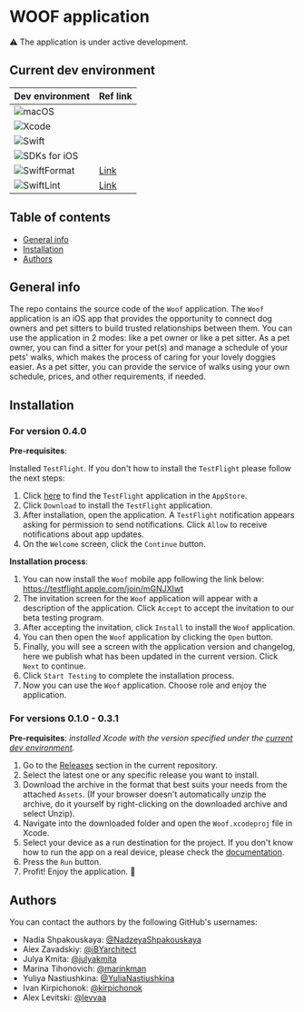 # WOOF application 

⚠️ The application is under active development.

## Current dev environment 

| Dev environment| Ref link |
| --- | -- |
| ![macOS](https://img.shields.io/badge/macOS-13.3+-blue) | | 
| ![Xcode](https://img.shields.io/badge/Xcode-14.3-red) | |
| ![Swift](https://img.shields.io/badge/Swift-5.8-orange) | |
| ![SDKs for iOS](https://img.shields.io/badge/SDKs%20for%20iOS-15%2B-lightgrey) | |
| ![SwiftFormat](https://img.shields.io/badge/SwiftFormat-0.51.7-yellow) | [Link](https://github.com/nicklockwood/SwiftFormat) |
| ![SwiftLint](https://img.shields.io/badge/SwiftLint-0.51.0-green)| [Link](https://github.com/realm/SwiftLint) |

## Table of contents
* [General info](#general-info)
* [Installation](#installation)
* [Authors](#authors)

## General info

The repo contains the source code of the `Woof` application.
The `Woof` application is an iOS app that provides the opportunity to connect dog owners and pet sitters to build trusted relationships between them.
You can use the application in 2 modes: like a pet owner or like a pet sitter.
As a pet owner, you can find a sitter for your pet(s) and manage a schedule of your pets' walks, which makes the process of caring for your lovely doggies easier.
As a pet sitter, you can provide the service of walks using your own schedule, prices, and other requirements, if needed.

## Installation

### For version 0.4.0

**Pre-requisites**:

Installed `TestFlight`. If you don't how to install the `TestFlight` please follow the next steps:
1. Click [here](ttps://apps.apple.com/us/app/testflight/id899247664?mt=8) to find the `TestFlight` application in the `AppStore`.
1. Click `Download` to install the `TestFlight` application.
1. After installation, open the application. A `TestFlight` notification appears asking for permission to send notifications. Click `Allow` to receive notifications about app updates.
1. On the `Welcome` screen, click the `Continue` button. 

**Installation process**:

1. You can now install the `Woof` mobile app following the link below: https://testflight.apple.com/join/mGNJXIwt
1. The invitation screen for the `Woof` application will appear with a description of the application. Click `Accept` to accept the invitation to our beta testing program.
1. After accepting the invitation, click `Install` to install the `Woof` application.
1. You can then open the `Woof` application by clicking the `Open` button.
1. Finally, you will see a screen with the application version and changelog, here we publish what has been updated in the current version. Click `Next` to continue.
1. Click `Start Testing` to complete the installation process.
1. Now you can use the `Woof` application. Choose role and enjoy the application.

### For versions 0.1.0 - 0.3.1

**Pre-requisites**: _installed Xcode with the version specified under the [current dev environment](#current-dev-environment)._

1. Go to the [Releases](https://github.com/ios-course/ironfoudation-team-project/releases) section in the current repository.
1. Select the latest one or any specific release you want to install.
1. Download the archive in the format that best suits your needs from the attached `Assets`.
(If your browser doesn't automatically unzip the archive, do it yourself by right-clicking on the downloaded archive and select Unzip).
1. Navigate into the downloaded folder and open the `Woof.xcodeproj` file in Xcode.
1. Select your device as a run destination for the project. If you don't know how to run the app on a real device, please check the [documentation](https://developer.apple.com/documentation/xcode/running-your-app-in-simulator-or-on-a-device).
1. Press the `Run` button.
1. Profit! Enjoy the application. 🥳

## Authors

You can contact the authors by the following GitHub's usernames:

- Nadia Shpakouskaya: [@NadzeyaShpakouskaya](https://github.com/NadzeyaShpakouskaya)
- Alex Zavadskiy: [@iBYarchitect](https://github.com/iBYarchitect)
- Julya Kmita: [@julyakmita](https://github.com/julyakmita)
- Marina Tihonovich: [@marinkman](https://github.com/marinkman)
- Yuliya Nastiushkina: [@YuliaNastiushkina](https://github.com/YuliaNastiushkina)
- Ivan Kirpichonok: [@kirpichonok](https://github.com/kirpichonok)     
- Alex Levitski: [@levvaa](https://github.com/levvaa)
